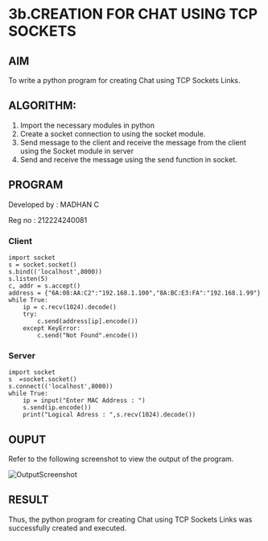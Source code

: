 # 3b.CREATION FOR CHAT USING TCP SOCKETS
## AIM
To write a python program for creating Chat using TCP Sockets Links.
## ALGORITHM:
1. Import the necessary modules in python
2. Create a socket connection to using the socket module.
3. Send message to the client and receive the message from the client using the Socket module in
 server
4. Send and receive the message using the send function in socket.
## PROGRAM
Developed by : MADHAN C

Reg no : 212224240081

### Client
```
import socket
s = socket.socket()
s.bind(('localhost',8000))
s.listen(5)
c, addr = s.accept()
address = {"6A:08:AA:C2":"192.168.1.100","8A:BC:E3:FA":"192.168.1.99"}
while True:
    ip = c.recv(1024).decode()
    try:
        c.send(address[ip].encode())
    except KeyError:
        c.send("Not Found".encode())
```

### Server
```
import socket
s  =socket.socket()
s.connect(('localhost',8000))
while True:
    ip = input("Enter MAC Address : ")
    s.send(ip.encode())
    print("Logical Adress : ",s.recv(1024).decode())
```
## OUPUT
Refer to the following screenshot to view the output of the program.

![OutputScreenshot](https://github.com/user-attachments/assets/28cc7f40-23e0-49ea-9a75-d779f02bf49a)

## RESULT
Thus, the python program for creating Chat using TCP Sockets Links was successfully 
created and executed.
